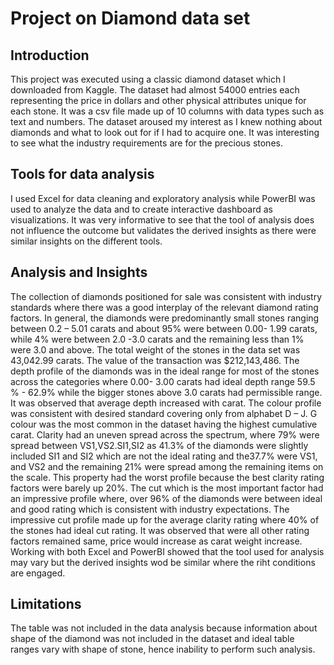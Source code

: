 # Project on Diamond data set

## Introduction

This project was executed  using a classic diamond dataset which I  downloaded from Kaggle. 
The dataset had almost 54000 entries each representing the price in dollars and other physical attributes unique for each stone. 
It was a csv file made up of 10 columns with data types such as text and numbers. The dataset aroused my interest as I knew nothing about diamonds and what to look out for if I had to acquire one. It was interesting to see what the industry requirements are for the precious stones.

## Tools  for data analysis

I used Excel for data cleaning and exploratory analysis while PowerBI was used to analyze the data and to create interactive dashboard as visualizations. It was very informative to see that the tool of analysis does not influence the outcome but validates the derived insights as there were similar insights on the different tools.

## Analysis and Insights

The collection of diamonds positioned for sale was consistent with industry standards where there was a good interplay of the relevant diamond rating factors.
In general, the diamonds were  predominantly small stones ranging between  0.2 – 5.01 carats and about 95% were between 0.00- 1.99 carats, while 4%  were between 2.0 -3.0 carats  and the remaining  less than 1% were 3.0 and above.
The total weight  of the stones in the data set was 43,042.99 carats.
The value of the transaction was $212,143,486.
The depth profile of the diamonds was in the ideal range for most of the stones across the categories where 0.00- 3.00 carats had ideal depth range 59.5 % - 62.9% while the bigger stones above 3.0 carats had permissible range. It was observed that average depth increased with carat.
The colour profile was consistent with desired standard covering only from alphabet D – J. G colour  was the most common in the dataset having  the highest cumulative carat.
Clarity had an uneven spread across the spectrum, where 79% were spread between VS1,VS2.SI1,SI2  as 41.3% of the diamonds were slightly included  SI1 and SI2 which  are not the ideal rating  and the37.7% were VS1, and VS2 and the remaining  21% were spread among the remaining items on the scale. This property had the worst profile because the best clarity rating factors were barely up 20%. 
The cut which is the most important  factor had an impressive profile where, over 96% of the diamonds were between ideal and good rating  which is consistent with industry expectations. The impressive cut profile made up for the average clarity rating where 40% of the stones had ideal cut rating. 
It was observed that were all other rating factors remained same, price would increase as carat weight increase.
Working with both Excel and PowerBI  showed that the tool used for analysis may vary but the derived insights wod be similar where the riht conditions are engaged.


## Limitations

The table was not included in the data analysis because  information about shape of the diamond was not included in the dataset and  ideal table ranges vary with shape of stone, hence inability to perform such analysis.


